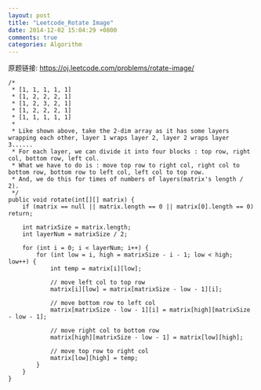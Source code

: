 ```yaml
---
layout: post
title: "Leetcode_Rotate Image"
date: 2014-12-02 15:04:29 +0800
comments: true
categories: Algorithm
---
```


原题链接: https://oj.leetcode.com/problems/rotate-image/

<!-- more -->

    /*
	 * [1, 1, 1, 1, 1]
	 * [1, 2, 2, 2, 1]
	 * [1, 2, 3, 2, 1]
	 * [1, 2, 2, 2, 1]
	 * [1, 1, 1, 1, 1]
	 * 
	 * Like shown above, take the 2-dim array as it has some layers wrapping each other, layer 1 wraps layer 2, layer 2 wraps layer 3......
	 * For each layer, we can divide it into four blocks : top row, right col, bottom row, left col.
	 * What we have to do is : move top row to right col, right col to bottom row, bottom row to left col, left col to top row.
	 * And, we do this for times of numbers of layers(matrix's length / 2).  
	 */
	public void rotate(int[][] matrix) {
		if (matrix == null || matrix.length == 0 || matrix[0].length == 0) return;
		
		int matrixSize = matrix.length;
		int layerNum = matrixSize / 2;
		
		for (int i = 0; i < layerNum; i++) {
			for (int low = i, high = matrixSize - i - 1; low < high; low++) {
				int temp = matrix[i][low];

				// move left col to top row
				matrix[i][low] = matrix[matrixSize - low - 1][i];
				
				// move bottom row to left col
				matrix[matrixSize - low - 1][i] = matrix[high][matrixSize - low - 1];
				
				// move right col to bottom row
				matrix[high][matrixSize - low - 1] = matrix[low][high];
				
				// move top row to right col
				matrix[low][high] = temp; 
			}
		}
    }
